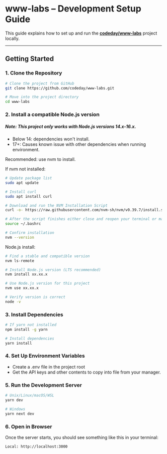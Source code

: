 # www-labs – Development Setup Guide

This guide explains how to set up and run the **[codeday/www-labs](https://github.com/codeday/www-labs)** project locally.

---

## Getting Started

### 1. Clone the Repository
```bash
# Clone the project from GitHub
git clone https://github.com/codeday/www-labs.git

# Move into the project directory
cd www-labs
```

### 2. Install a compatible Node.js version

##### Note: This project only works with Node.js versions 14.x-16.x.
- Below 14: dependencies won't install.
- 17+: Causes known issue with other dependencies when running environment.

Recommended: use nvm to install.

If nvm not installed:
```bash
# Update package list
sudo apt update

# Install curl
sudo apt install curl

# Download and run the NVM Installation Script
curl -o- https://raw.githubusercontent.com/nvm-sh/nvm/v0.39.7/install.sh | bash

# After the script finishes either close and reopen your terminal or manually source shell profile
source ~/.bashrc

# Confirm installation
nvm --version
```

Node.js install:
```bash
# Find a stable and compatible version
nvm ls-remote

# Install Node.js version (LTS recommended)
nvm install xx.xx.x

# Use Node.js version for this project
nvm use xx.xx.x

# Verify version is correct
node -v
```

### 3. Install Dependencies
```bash
# If yarn not installed
npm install -g yarn

# Install dependencies
yarn install
```

### 4. Set Up Environment Variables
- Create a .env file in the project root
- Get the API keys and other contents to copy into file from your manager.

### 5. Run the Development Server
```bash
# Unix/Linux/macOS/WSL
yarn dev

# Windows
yarn next dev
```

### 6. Open in Browser
Once the server starts, you should see something like this in your terminal:
```
Local: http://localhost:3000
```
